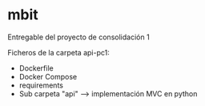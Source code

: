 # mbit
Entregable del proyecto de consolidación 1

Ficheros de la carpeta api-pc1:
- Dockerfile
- Docker Compose
- requirements
- Sub carpeta "api" --> implementación MVC en python
